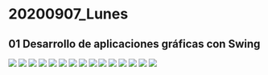 
# 20200907_Lunes

## 01 Desarrollo de aplicaciones gráficas con Swing

<img src="/images/M3-01-01.png">

<img src="../images/M3-01-02.png">

<img src="../images/M3-01-03.png">

<img src="../images/M3-01-04.png">

<img src="../images/M3-01-05.png">

<img src="../images/M3-01-06.png">

<img src="../images/M3-01-07.png">

<img src="../images/M3-01-08.png">

<img src="../images/M3-01-09.png">

<img src="../images/M3-01-10.png">

<img src="../images/M3-01-11.png">

<img src="../images/M3-01-12.png">

<img src="../images/M3-01-13.png">

<img src="../images/M3-01-14.png">

<img src="../images/M3-01-15.png">
